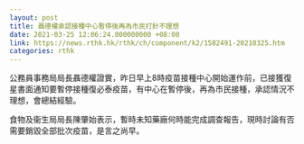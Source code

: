 ```yaml
---
layout: post
title: 聶德權承認接種中心暫停後再為市民打針不理想
date: 2021-03-25 12:06:24.000000000 +08:00
link: https://news.rthk.hk/rthk/ch/component/k2/1582491-20210325.htm
categories: rthk
---
```


公務員事務局局長聶德權證實，昨日早上8時疫苗接種中心開始運作前，已接獲復星書面通知要暫停接種復必泰疫苗，有中心在暫停後，再為市民接種，承認情況不理想，會總結經驗。

食物及衞生局局長陳肇始表示，暫時未知藥廠何時能完成調查報告，現時討論有否需要銷毀全部批次疫苗，是言之尚早。
